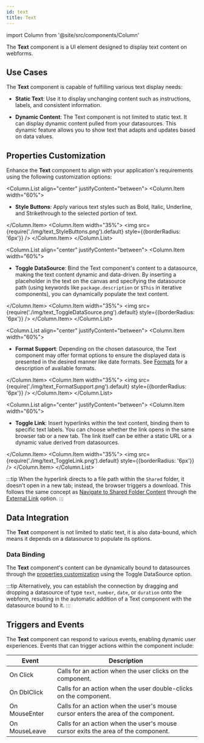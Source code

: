 ```yaml
---
id: text
title: Text
---
```

import Column from '@site/src/components/Column'

The **Text** component is a UI element designed to display text content on webforms.


## Use Cases

The **Text** component is capable of fulfilling various text display needs:

- **Static Text**: Use it to display unchanging content such as instructions, labels, and consistent information.

- **Dynamic Content**: The Text component is not limited to static text. It can display dynamic content pulled from your datasources. This dynamic feature allows you to show text that adapts and updates based on data values.


## Properties Customization

Enhance the **Text** component to align with your application's requirements using the following customization options:

<Column.List align="center" justifyContent="between">
	<Column.Item width="60%">
        <ul>
            <li><strong>Style Buttons</strong>: Apply various text styles such as Bold, Italic, Underline, and Strikethrough to the selected portion of text. </li>
        </ul>
	</Column.Item>
	<Column.Item width="35%">
         <img src={require('./img/text_StyleButtons.png').default} style={{borderRadius: '6px'}} />
	</Column.Item>
</Column.List>

<Column.List align="center" justifyContent="between">
	<Column.Item width="60%">
        <ul>
            <li><strong>Toggle DataSource</strong>: Bind the Text component's content to a datasource, making the text content dynamic and data-driven. By inserting a placeholder in the text on the canvas and specifying the datasource path (using keywords like <code>package.description</code> or <code>$This</code> in iterative components), you can dynamically populate the text content. </li>
        </ul>
	</Column.Item>
	<Column.Item width="35%">
         <img src={require('./img/text_ToggleDataSource.png').default} style={{borderRadius: '6px'}} />
	</Column.Item>
</Column.List>


<Column.List align="center" justifyContent="between">
	<Column.Item width="60%">
        <ul>
            <li><strong>Format Support</strong>: Depending on the chosen datasource, the Text component may offer format options to ensure the displayed data is presented in the desired manner like date formats. See <a href="componentsBasics#data-formatting">Formats</a> for a description of available formats.</li>
        </ul>
	</Column.Item>
	<Column.Item width="35%">
         <img src={require('./img/text_FormatSupport.png').default} style={{borderRadius: '6px'}} />
	</Column.Item>
</Column.List>

<Column.List align="center" justifyContent="between">
	<Column.Item width="60%">
        <ul>
            <li><strong>Toggle Link</strong>: Insert hyperlinks within the text content, binding them to specific text labels. You can choose whether the link opens in the same browser tab or a new tab. The link itself can be either a static URL or a dynamic value derived from datasources. </li>
        </ul>
	</Column.Item>
	<Column.Item width="35%">
         <img src={require('./img/text_ToggleLink.png').default} style={{borderRadius: '6px'}} />
	</Column.Item>
</Column.List>

:::tip 
When the hyperlink directs to a file path within the `Shared` folder, it doesn't open in a new tab; instead, the browser triggers a download.
This follows the same concept as [Navigate to Shared Folder Content](../events.md#navigate-to-shared-folder-content) through the [External Link](../events.md#external-links) option.
:::

## Data Integration

The **Text** component is not limited to static text, it is also data-bound, which means it depends on a datasource to populate its options.

### Data Binding

The **Text** component's content can be dynamically bound to datasources through the [properties customization](#properties-customization) using the Toggle DataSource option. 

:::tip 
Alternatively, you can establish the connection by dragging and dropping a datasource of type `text`, `number`, `date`, or `duration` onto the webform, resulting in the automatic addition of a Text component with the datasource bound to it.
:::

## Triggers and Events

The **Text** component can respond to various events, enabling dynamic user experiences. Events that can trigger actions within the component include:

|Event|Description|
|---|---|
|On Click| Calls for an action when the user clicks on the component. |
|On DblClick| Calls for an action when the user double-clicks on the component. |
|On MouseEnter| Calls for an action when the user's mouse cursor enters the area of the component. |
|On MouseLeave| Calls for an action when the user's mouse cursor exits the area of the component. |
